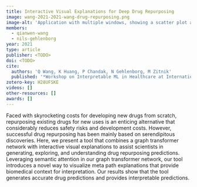 ```yaml
---
title: Interactive Visual Explanations for Deep Drug Repurposing
image: wang-2021-2021-wang-drug-repurposing.png
image-alt: 'Application with multiple windows, showing a scatter plot and diagrams with diseases, drugs, proteins, and more.'
members:
  - qianwen-wang
  - nils-gehlenborg
year: 2021
type: article
publisher: <TODO>
doi: <TODO>
cite:
  authors: 'Q Wang, K Huang, P Chandak, N Gehlenborg, M Zitnik'
  published: '*Workshop on Interpretable ML in Healthcare at International Conference on Machine Learning (ICML)*'
zotero-key: H28UFSKE
videos: []
other-resources: []
awards: []
---
```

Faced with skyrocketing costs for developing new drugs from scratch, repurposing existing drugs for new uses is an enticing alternative that considerably reduces safety risks and development costs. However, successful drug repurposing has been mainly based on serendipitous discoveries. Here, we present a tool that combines a graph transformer network with interactive visual explanations to assist scientists in generating, exploring, and understanding drug repurposing predictions. Leveraging semantic attention in our graph transformer network, our tool introduces a novel way to visualize meta path explanations that provide biomedical context for interpretation. Our results show that the tool generates accurate drug predictions and provides interpretable predictions.
